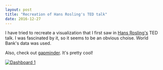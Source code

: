 ```yaml
---
layout: post
title: "Recreation of Hans Rosling's TED talk"
date: 2016-12-27
---
```


I have tried to recreate a visualization that I first saw in [Hans Rosling's](http://www.ted.com/speakers/hans_rosling) TED talk. I was fascinated by it, so it seems to be an obvious choise. World Bank's data was used.

Also, check out [gapminder](http://www.gapminder.org/tools/#_locale_id=en;&chart-type=bubbles). It's pretty cool!

<div class="Tableau_Embed">
<p>

<div class='tableauPlaceholder' id='viz1490334794008' style='position: relative'><noscript><a href='#'><img alt='Dashboard 1 ' src='https:&#47;&#47;public.tableau.com&#47;static&#47;images&#47;Ev&#47;Evolutionofworlddemographicsovertheyears&#47;Dashboard1&#47;1_rss.png' style='border: none' /></a></noscript><object class='tableauViz'  style='display:none;'><param name='host_url' value='https%3A%2F%2Fpublic.tableau.com%2F' /> <param name='site_root' value='' /><param name='name' value='Evolutionofworlddemographicsovertheyears&#47;Dashboard1' /><param name='tabs' value='no' /><param name='toolbar' value='yes' /><param name='static_image' value='https:&#47;&#47;public.tableau.com&#47;static&#47;images&#47;Ev&#47;Evolutionofworlddemographicsovertheyears&#47;Dashboard1&#47;1.png' /> <param name='animate_transition' value='yes' /><param name='display_static_image' value='yes' /><param name='display_spinner' value='yes' /><param name='display_overlay' value='yes' /><param name='display_count' value='yes' /></object></div>                <script type='text/javascript'>                    var divElement = document.getElementById('viz1490334794008');                    var vizElement = divElement.getElementsByTagName('object')[0];                    vizElement.style.width='804px';vizElement.style.height='669px';                    var scriptElement = document.createElement('script');                    scriptElement.src = 'https://public.tableau.com/javascripts/api/viz_v1.js';                    vizElement.parentNode.insertBefore(scriptElement, vizElement);                </script>

</p>
</div>
